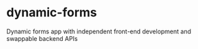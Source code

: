 dynamic-forms
=============

Dynamic forms app with independent front-end development and swappable backend APIs
